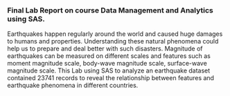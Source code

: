 ### Final Lab Report on course Data Management and Analytics using SAS.
Earthquakes happen regularly around the world and caused huge damages to humans and properties. Understanding these natural phenomena could help us to prepare and deal better with such disasters. Magnitude of earthquakes can be measured on different scales and features such as moment magnitude scale, body-wave magnitude scale, surface-wave magnitude scale. This Lab using SAS to analyze an earthquake dataset contained 23741 records to reveal the relationship between features and earthquake phenomena in different countries. 
